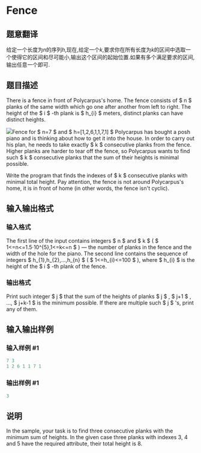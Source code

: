 # Fence

## 题意翻译

给定一个长度为$n$的序列$h$,现在,给定一个$k$,要求你在所有长度为$k$的区间中选取一个使得它的区间和尽可能小,输出这个区间的起始位置.如果有多个满足要求的区间,输出任意一个即可.

## 题目描述

There is a fence in front of Polycarpus's home. The fence consists of $ n $ planks of the same width which go one after another from left to right. The height of the $ i $ -th plank is $ h_{i} $ meters, distinct planks can have distinct heights.

![](https://cdn.luogu.com.cn/upload/vjudge_pic/CF363B/89891f9a8aa0dbd268db12cc4f373a8fc8629b6b.png)Fence for $ n=7 $ and $ h=[1,2,6,1,1,7,1] $ Polycarpus has bought a posh piano and is thinking about how to get it into the house. In order to carry out his plan, he needs to take exactly $ k $ consecutive planks from the fence. Higher planks are harder to tear off the fence, so Polycarpus wants to find such $ k $ consecutive planks that the sum of their heights is minimal possible.

Write the program that finds the indexes of $ k $ consecutive planks with minimal total height. Pay attention, the fence is not around Polycarpus's home, it is in front of home (in other words, the fence isn't cyclic).

## 输入输出格式

### 输入格式

The first line of the input contains integers $ n $ and $ k $ ( $ 1<=n<=1.5·10^{5},1<=k<=n $ ) — the number of planks in the fence and the width of the hole for the piano. The second line contains the sequence of integers $ h_{1},h_{2},...,h_{n} $ ( $ 1<=h_{i}<=100 $ ), where $ h_{i} $ is the height of the $ i $ -th plank of the fence.

### 输出格式

Print such integer $ j $ that the sum of the heights of planks $ j $ , $ j+1 $ , ..., $ j+k-1 $ is the minimum possible. If there are multiple such $ j $ 's, print any of them.

## 输入输出样例

### 输入样例 #1

```cpp
7 3
1 2 6 1 1 7 1

```
### 输出样例 #1

```cpp
3

```
## 说明

In the sample, your task is to find three consecutive planks with the minimum sum of heights. In the given case three planks with indexes 3, 4 and 5 have the required attribute, their total height is 8.

